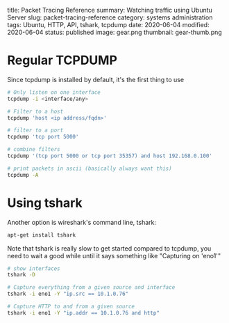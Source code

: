 title: Packet Tracing Reference
summary: Watching traffic using Ubuntu Server
slug: packet-tracing-reference
category: systems administration
tags: Ubuntu, HTTP, API, tshark, tcpdump
date: 2020-06-04
modified: 2020-06-04
status: published
image: gear.png
thumbnail: gear-thumb.png


# Regular TCPDUMP

Since tcpdump is installed by default, it's the first thing to use

```bash
# Only listen on one interface
tcpdump -i <interface/any>

# Filter to a host
tcpdump 'host <ip address/fqdn>'

# filter to a port
tcpdump 'tcp port 5000'

# combine filters
tcpdump '(tcp port 5000 or tcp port 35357) and host 192.168.0.100'

# print packets in ascii (basically always want this)
tcpdump -A

```

# Using tshark

Another option is wireshark's command line, tshark:

```bash
apt-get install tshark
```

Note that tshark is really slow to get started compared to tcpdump, you need to wait a good while
until it says something like "Capturing on 'eno1'"
```bash
# show interfaces
tshark -D

# Capture everything from a given source and interface
tshark -i eno1 -Y "ip.src == 10.1.0.76"

# Capture HTTP to and from a given source
tshark -i eno1 -Y "ip.addr == 10.1.0.76 and http"
```
